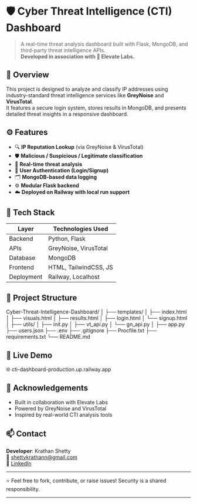 
# 🛡️ Cyber Threat Intelligence (CTI) Dashboard

> A real-time threat analysis dashboard built with Flask, MongoDB, and third-party threat intelligence APIs.  
> **Developed in association with 🤝 Elevate Labs.**

## 🚀 Overview

This project is designed to analyze and classify IP addresses using industry-standard threat intelligence services like **GreyNoise** and **VirusTotal**.  
It features a secure login system, stores results in MongoDB, and presents detailed threat insights in a responsive dashboard.

## ⚙️ Features

- 🔍 **IP Reputation Lookup** (via GreyNoise & VirusTotal)
- 🛡️ **Malicious / Suspicious / Legitimate classification**
- 🧠 **Real-time threat analysis**
- 🔐 **User Authentication (Login/Signup)**
- 🗂️ **MongoDB-based data logging**
- ⚙️ **Modular Flask backend**
- ☁️ **Deployed on Railway with local run support**

## 🧰 Tech Stack

| Layer         | Technologies Used                  |
|---------------|-------------------------------------|
| Backend       | Python, Flask                      |
| APIs          | GreyNoise, VirusTotal              |
| Database      | MongoDB                            |
| Frontend      | HTML, TailwindCSS, JS                |
| Deployment    | Railway, Localhost                 |


## 📁 Project Structure

Cyber-Threat-Intelligence-Dashboard/
│
├── templates/
│   ├── index.html
│   ├── visuals.html
│   ├── results.html
│   ├── login.html
│   └── signup.html
│
├── utils/
│   ├── init.py
│   ├── vt_api.py
│   └── gn_api.py
│
├── app.py
├── users.json
├── .env
├── .gitignore
├── Procfile.txt
├── requirements.txt
└── README.md

## 🔗 Live Demo

🌐 cti-dashboard-production.up.railway.app


## 🙌 Acknowledgements

- Built in collaboration with Elevate Labs
- Powered by GreyNoise and VirusTotal
- Inspired by real-world CTI analysis tools

## 📫 Contact

**Developer**: Krathan Shetty  
📧 [shettykrathann@gmail.com](mailto:shettykrathann@gmail.com)  
🔗 [LinkedIn](https://www.linkedin.com/in/shettykrathan)  


---

⭐ Feel free to fork, contribute, or raise issues! Security is a shared responsibility.

---
